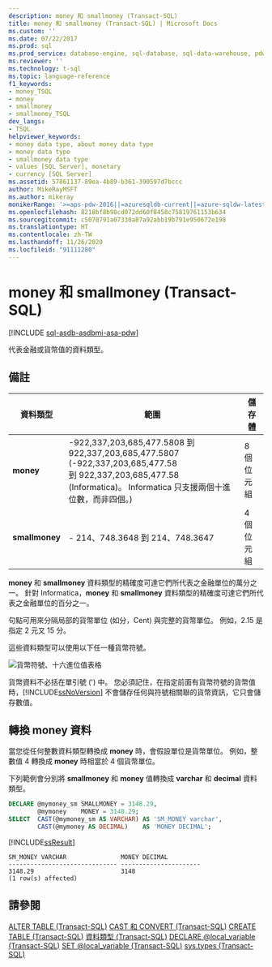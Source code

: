 ```yaml
---
description: money 和 smallmoney (Transact-SQL)
title: money 和 smallmoney (Transact-SQL) | Microsoft Docs
ms.custom: ''
ms.date: 07/22/2017
ms.prod: sql
ms.prod_service: database-engine, sql-database, sql-data-warehouse, pdw
ms.reviewer: ''
ms.technology: t-sql
ms.topic: language-reference
f1_keywords:
- money_TSQL
- money
- smallmoney
- smallmoney_TSQL
dev_langs:
- TSQL
helpviewer_keywords:
- money data type, about money data type
- money data type
- smallmoney data type
- values [SQL Server], monetary
- currency [SQL Server]
ms.assetid: 57861137-89ea-4b89-b361-390597d7bccc
author: MikeRayMSFT
ms.author: mikeray
monikerRange: '>=aps-pdw-2016||=azuresqldb-current||=azure-sqldw-latest||>=sql-server-2016||=sqlallproducts-allversions||>=sql-server-linux-2017||=azuresqldb-mi-current'
ms.openlocfilehash: 8218bf8b98cd072dd60f8458c75819761153b634
ms.sourcegitcommit: c5078791a07330a87a92abb19b791e950672e198
ms.translationtype: HT
ms.contentlocale: zh-TW
ms.lasthandoff: 11/26/2020
ms.locfileid: "91111280"
---
```

# <a name="money-and-smallmoney-transact-sql"></a>money 和 smallmoney (Transact-SQL)
[!INCLUDE [sql-asdb-asdbmi-asa-pdw](../../includes/applies-to-version/sql-asdb-asdbmi-asa-pdw.md)]

代表金融或貨幣值的資料類型。
  
## <a name="remarks"></a>備註  
  
|資料類型|範圍|儲存體|  
|---|---|---|
|**money**|-922,337,203,685,477.5808 到 922,337,203,685,477.5807 (-922,337,203,685,477.58<br />到 922,337,203,685,477.58 (Informatica)。  Informatica 只支援兩個十進位數，而非四個。)|8 個位元組|  
|**smallmoney**|- 214、748.3648 到 214、748.3647|4 個位元組|  
  
**money** 和 **smallmoney** 資料類型的精確度可達它們所代表之金融單位的萬分之一。 針對 Informatica，**money** 和 **smallmoney** 資料類型的精確度可達它們所代表之金融單位的百分之一。
  
句點可用來分隔局部的貨幣單位 (如分，Cent) 與完整的貨幣單位。 例如，2.15 是指定 2 元又 15 分。
  
這些資料類型可以使用以下任一種貨幣符號。
  
![貨幣符號、十六進位值表格](../../t-sql/data-types/media/money01.gif "貨幣符號、十六進位值表格")
  
貨幣資料不必括在單引號 (') 中。 您必須記住，在指定前面有貨幣符號的貨幣值時，[!INCLUDE[ssNoVersion](../../includes/ssnoversion-md.md)] 不會儲存任何與符號相關聯的貨幣資訊，它只會儲存數值。
  
## <a name="converting-money-data"></a>轉換 money 資料
當您從任何整數資料類型轉換成 **money** 時，會假設單位是貨幣單位。 例如，整數值 4 轉換成 **money** 時相當於 4 個貨幣單位。
  
下列範例會分別將 **smallmoney** 和 **money** 值轉換成 **varchar** 和 **decimal** 資料類型。
  
```sql
DECLARE @mymoney_sm SMALLMONEY = 3148.29,  
        @mymoney    MONEY = 3148.29;  
SELECT  CAST(@mymoney_sm AS VARCHAR) AS 'SM_MONEY varchar',  
        CAST(@mymoney AS DECIMAL)    AS 'MONEY DECIMAL';  
```  
  
[!INCLUDE[ssResult](../../includes/ssresult-md.md)]
  
```
SM_MONEY VARCHAR               MONEY DECIMAL  
------------------------------ ----------------------  
3148.29                        3148    
(1 row(s) affected)  
```  
  
## <a name="see-also"></a>請參閱
[ALTER TABLE &#40;Transact-SQL&#41;](../../t-sql/statements/alter-table-transact-sql.md)
[CAST 和 CONVERT &#40;Transact-SQL&#41;](../../t-sql/functions/cast-and-convert-transact-sql.md)
[CREATE TABLE &#40;Transact-SQL&#41;](../../t-sql/statements/create-table-transact-sql.md)
[資料類型 &#40;Transact-SQL&#41;](../../t-sql/data-types/data-types-transact-sql.md)
[DECLARE @local_variable &#40;Transact-SQL&#41;](../../t-sql/language-elements/declare-local-variable-transact-sql.md)
[SET @local_variable &#40;Transact-SQL&#41;](../../t-sql/language-elements/set-local-variable-transact-sql.md)
[sys.types &#40;Transact-SQL&#41;](../../relational-databases/system-catalog-views/sys-types-transact-sql.md)
  
  
